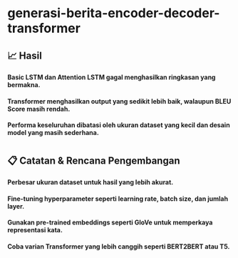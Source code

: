 # generasi-berita-encoder-decoder-transformer

## 📈 Hasil

#### Basic LSTM dan Attention LSTM gagal menghasilkan ringkasan yang bermakna.
#### Transformer menghasilkan output yang sedikit lebih baik, walaupun BLEU Score masih rendah.
#### Performa keseluruhan dibatasi oleh ukuran dataset yang kecil dan desain model yang masih sederhana.

#   

## 📋 Catatan & Rencana Pengembangan

#### Perbesar ukuran dataset untuk hasil yang lebih akurat.
#### Fine-tuning hyperparameter seperti learning rate, batch size, dan jumlah layer.
#### Gunakan pre-trained embeddings seperti GloVe untuk memperkaya representasi kata.
#### Coba varian Transformer yang lebih canggih seperti BERT2BERT atau T5.
